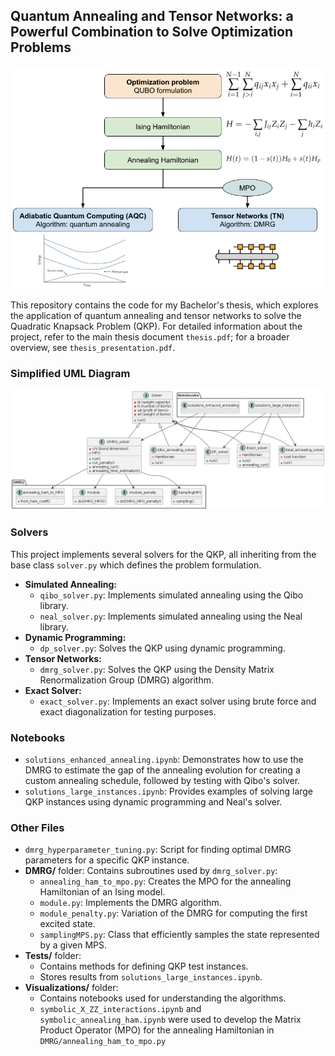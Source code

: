 ## Quantum Annealing and Tensor Networks: a Powerful Combination to Solve Optimization Problems

![Overview](https://github.com/MiquelAlberti2/Quantum-annealing-and-tensor-networks/blob/aebd7ed56cd7f887a3126a6a75ad3bc51c9d39aa/Visualizations/project_overview.png)

This repository contains the code for my Bachelor's thesis, which explores the application of quantum annealing and tensor networks to solve the Quadratic Knapsack Problem (QKP). For detailed information about the project, refer to the main thesis document `thesis.pdf`; for a broader overview, see `thesis_presentation.pdf`.

### Simplified UML Diagram

![UML Diagram](https://github.com/MiquelAlberti2/Quantum-annealing-and-tensor-networks/blob/fbd2cd590756a2154817d6405cd636d452433619/Visualizations/UML_diagram.png)

### Solvers

This project implements several solvers for the QKP, all inheriting from the base class `solver.py` which defines the problem formulation. 

- **Simulated Annealing:**
    - `qibo_solver.py`: Implements simulated annealing using the Qibo library.
    - `neal_solver.py`: Implements simulated annealing using the Neal library.
- **Dynamic Programming:**
    - `dp_solver.py`: Solves the QKP using dynamic programming.
- **Tensor Networks:**
    - `dmrg_solver.py`: Solves the QKP using the Density Matrix Renormalization Group (DMRG) algorithm.
- **Exact Solver:**
    - `exact_solver.py`: Implements an exact solver using brute force and exact diagonalization for testing purposes.

### Notebooks

- `solutions_enhanced_annealing.ipynb`: Demonstrates how to use the DMRG to estimate the gap of the annealing evolution for creating a custom annealing schedule, followed by testing with Qibo's solver.
- `solutions_large_instances.ipynb`: Provides examples of solving large QKP instances using dynamic programming and Neal's solver.

### Other Files

- `dmrg_hyperparameter_tuning.py`: Script for finding optimal DMRG parameters for a specific QKP instance.
- **DMRG/** folder: Contains subroutines used by `dmrg_solver.py`:
    - `annealing_ham_to_mpo.py`: Creates the MPO for the annealing Hamiltonian of an Ising model.
    - `module.py`: Implements the DMRG algorithm.
    - `module_penalty.py`: Variation of the DMRG for computing the first excited state.
    - `samplingMPS.py`: Class that efficiently samples the state represented by a given MPS.
- **Tests/** folder:
    - Contains methods for defining QKP test instances. 
    - Stores results from `solutions_large_instances.ipynb`.
- **Visualizations/** folder:
    - Contains notebooks used for understanding the algorithms.
    - `symbolic_X_ZZ_interactions.ipynb` and `symbolic_annealing_ham.ipynb` were used to develop the Matrix Product Operator (MPO) for the annealing Hamiltonian in `DMRG/annealing_ham_to_mpo.py`

